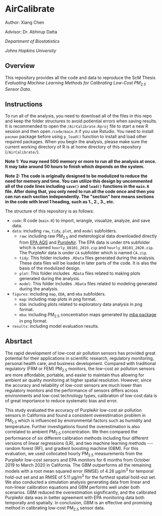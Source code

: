 # AirCalibrate

Author: Xiang Chen

Advisor: Dr. Abhirup Datta

_Department of Biostatistics_

_Johns Hopkins University_

## Overview

This repository provides all the code and data to reproduce the ScM Thesis *Evaluating Machine Learning Methods for Calibrating Low-Cost PM<sub>2.5</sub> Sensor Data*.

## Instructions

To run all of the analysis, you need to download all of the files in this repo and keep the folder structures to avoid potiential errors when saving results. It is recommended to open the `/AirCalibrate.Rproj` file to start a new R session and then open `/code/main.R` if you use Rstudio. You need to install `pacman` package before using `p_load()` function to install and load other required packages. When you begin the analysis, please make sure the current working directory of R is at home directory of this repository (`/AirCalibrate/`).

**Note 1: You may need 50G memory or more to run all the analysis at once. It may take around 50 hours to finish which depends on the system.**

**Note 2: The code is originally designed to be modulized to reduce the need for memory and time. You can utilize this design by uncommented all of the code lines including `save()` and `load()` functions in the `main.R` file. After doing that, you only need to run all the code once and then you can run each section independently. The "section" here means sections in the code with level 1 heading, such as 1., 2., 3., etc.** 

The structure of this repository is as follows: 

* `code`: R code (`main.R`) to import, wrangle, visualize, analyze, and save data.
* `data`: including `raw`, `tidy`, `plot`, and `model` subfolders.
	* `raw`: including raw PM<sub>2.5</sub> and meterological data downloaded directly from [EPA AQS](https://aqs.epa.gov/aqsweb/airdata/download_files.html) and [PurpleAir](https://www2.purpleair.com/). The EPA data is under `EPA` subfolder which is named `hourly_88101_2019.zip` and `hourly_88101_2020.zip`. The PurpleAir data is under `CA` subfolder which is named `CA.zip`.
	* `tidy`: This folder includes `.RData` files generated during the analysis. These data files will be loaded in later parts of the code. It is also the basis of the modulized design.
	* `plot`: This folder includes `.RData` files related to making plots generated during the analysis. 
	* `model`: This folder includes `.RData` files related to modeling generated during the analysis. 
* `figures`: including `map`, `EDA`, and `mba` subfolders.
	* `map`: including map plots in png format.
	* `EDA`: including plots related to exploratory data analysis in png format.
	* `mba`: including PM<sub>2.5</sub> concentration maps generated by [mba package](https://cran.r-project.org/web/packages/MBA/index.html) in png format.
* `results`: including model evaluation results.

## Absrtact

The rapid development of low-cost air pollution sensors has provided great potential for their applications in scientific research, regulatory monitoring, personal health care, and business development. Compared with traditional regulatory (FRM or FEM) PM<sub>2.5</sub> monitors, the low-cost air pollution sensors are more affordable, portable, and easier to maintain thus allowing for ambient air quality monitoring at higher spatial resolution. However, since the accuracy and reliability of low-cost sensors are much lower than regulatory monitors and the performance of sensors differs across environments and low-cost technology types, calibration of low-cost data is of great importance to reduce systematic bias and error. 

This study evaluated the accuracy of PurpleAir low-cost air pollution sensors in California and found a consistent overestimation problem in PM<sub>2.5</sub> which is influenced by environmental factors such as humidity and temperature. Further investigations found the overestimation is also correlated to ambient PM<sub>2.5</sub> concentration. We then compared the performance of six different calibration methods including four different versions of linear regressions (LR), and two machine learning methods --- random forest (RF), and gradient boosting machine (GBM). For this evaluation, we used collocated hourly PM<sub>2.5</sub> measurements from the PurpleAir low-cost sensors and EPA monitors for 6 months from October 2019 to March 2020 in California. The GBM outperforms all the remaining models with a root mean squared error (RMSE) of 4.26 µg/m<sup>3</sup> for temporal hold-out set and an RMSE of 5.11 µg/m<sup>3</sup> for the furthest spatial hold-out set. We also conducted a simulation analysis generating data from linear and non-linear calibration equations and GBM performs well under both scenarios. GBM reduced the overestimation significantly, and the calibrated PurpleAir data was in better agreement with EPA monitoring data both temporally and spatially. In conclusion, GBM is an effective and promising method in calibrating low-cost PM<sub>2.5</sub> sensor data. 

